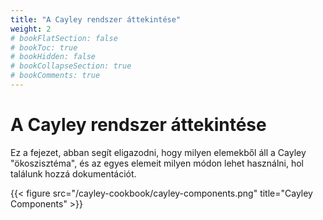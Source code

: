 ```yaml
---
title: "A Cayley rendszer áttekintése"
weight: 2
# bookFlatSection: false
# bookToc: true
# bookHidden: false
# bookCollapseSection: true
# bookComments: true
---
```


# A Cayley rendszer áttekintése

Ez a fejezet, abban segít eligazodni, hogy milyen elemekből áll a Cayley "ökoszisztéma", és az egyes elemeit milyen módon lehet használni, hol találunk hozzá dokumentációt.

{{< figure src="/cayley-cookbook/cayley-components.png" title="Cayley Components" >}}


